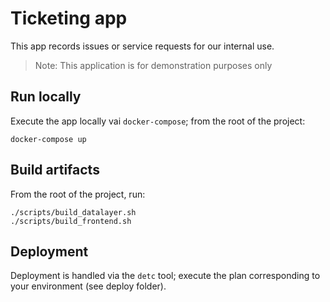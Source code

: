 # Ticketing app

This app records issues or service requests for our internal use. 

> Note: This application is for demonstration purposes only

## Run locally
Execute the app locally vai `docker-compose`; from the root of the project:

```
docker-compose up
```

## Build artifacts
From the root of the project, run:

```
./scripts/build_datalayer.sh
./scripts/build_frontend.sh
```

## Deployment

Deployment is handled via the `detc` tool; execute the plan corresponding to your environment (see deploy folder).



